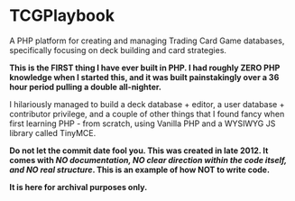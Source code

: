 # TCGPlaybook
A PHP platform for creating and managing Trading Card Game databases, specifically focusing on deck building and card strategies.

**This is the FIRST thing I have ever built in PHP. I had roughly ZERO PHP knowledge when I started this, and it was built painstakingly over a 36 hour period pulling a double all-nighter.**

I hilariously managed to build a deck database + editor, a user database + contributor privilege, and a couple of other things that I found fancy when first learning PHP - from scratch, using Vanilla PHP and a WYSIWYG JS library called TinyMCE.

**Do not let the commit date fool you. This was created in late 2012. It comes with *NO documentation, NO clear direction within the code itself, and NO real structure*. This is an example of how NOT to write code.**

**It is here for archival purposes only.**
